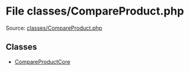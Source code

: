 File classes/CompareProduct.php
=========

Source: [classes/CompareProduct.php](https://github.com/PrestaShop/PrestaShop/blob/1.6.0.3/classes/CompareProduct.php)


Classes
-------

* [CompareProductCore](class.CompareProductCore.md)

